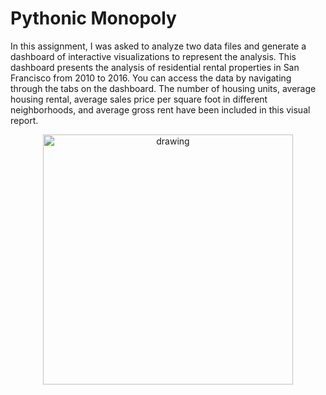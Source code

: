 # Pythonic Monopoly
In this assignment, I was asked to analyze two data files and generate a dashboard of interactive visualizations to represent the analysis.
This dashboard presents the analysis of residential rental properties in San Francisco from 2010 to 2016. You can access the data by navigating through the tabs on the dashboard. The number of housing units, average housing rental, average sales price per square foot in different neighborhoods, and average gross rent have been included in this visual report.

<p align="center">
<img src="https://github.com/padthai-sketch/Rental-Property-Analysis/blob/main/Screen%20Recording%202564-03-04%20at%2002.06.35.gif" alt="drawing" width="400"/>
</p>

